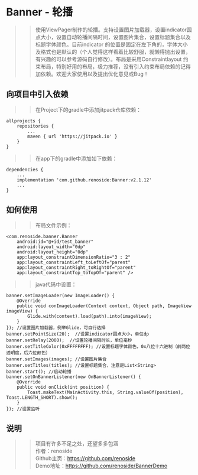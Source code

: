# Banner - 轮播
>> 使用ViewPager制作的轮播。支持设置图片加载器，设置indicator圆点大小，设置自动轮播间隔时间，设置图片集合，设置标题集合以及标题字体颜色。目前indicator
的位置是固定在左下角的，字体大小及格式也是默认的（个人觉得这样看着比较舒服，就懒得抛出设置，有兴趣的可以参考源码自行修改）。布局是采用Constraintlayout
约束布局，特别好用的布局，极力推荐，没有引入约束布局依赖的记得加依赖。欢迎大家使用以及提出优化意见或Bug！
## 向项目中引入依赖
>> 在Project下的gradle中添加jitpack仓库依赖：
```
allprojects {
    repositories {
        ...
        maven { url 'https://jitpack.io' }
    }
}
```
>> 在app下的gradle中添加如下依赖：
```
dependencies {
    ...
    implementation 'com.github.renoside:Banner:v2.1.12'
    ...
}
```
## 如何使用
>> 布局文件示例：
```
<com.renoside.banner.Banner
    android:id="@+id/test_banner"
    android:layout_width="0dp"
    android:layout_height="0dp"
    app:layout_constraintDimensionRatio="3 : 2"
    app:layout_constraintLeft_toLeftOf="parent"
    app:layout_constraintRight_toRightOf="parent"
    app:layout_constraintTop_toTopOf="parent" />
```
>> java代码中设置：
```
banner.setImageLoader(new ImageLoader() {
    @Override
    public void conImageLoader(Context context, Object path, ImageView imageView) {
        Glide.with(context).load(path).into(imageView);
    }
}); //设置图片加载器，例举Glide，可自行选择
banner.setPointSize(20);  //设置indicator圆点大小，单位dp
banner.setRelay(2000);  //设置轮播间隔时长，单位毫秒
banner.setTitleColor(0xFFFFFFFF); //设置标题字体颜色，0x八位十六进制（前两位透明度，后六位颜色）
banner.setImages(images); //设置图片集合
banner.setTitles(titles); //设置标题集合，注意是List<String>
banner.start(); //启动轮播
banner.setOnBannerListener(new OnBannerListener() {
    @Override
    public void onClick(int position) {
        Toast.makeText(MainActivity.this, String.valueOf(position), Toast.LENGTH_SHORT).show();
    }
}); //设置监听
```
## 说明
>> 项目有许多不足之处，还望多多包涵           
>> 作者：renoside     
>> Github主页：https://github.com/renoside          
>> Demo地址：https://github.com/renoside/BannerDemo       
